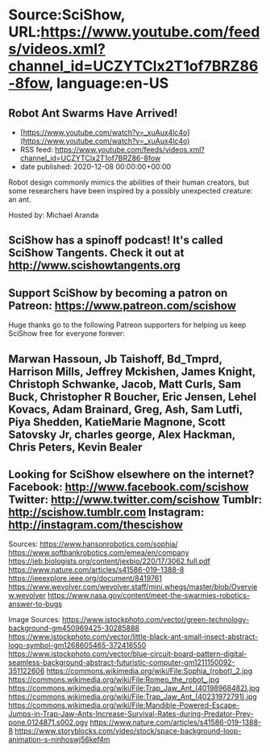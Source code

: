# Source:SciShow, URL:https://www.youtube.com/feeds/videos.xml?channel_id=UCZYTClx2T1of7BRZ86-8fow, language:en-US

## Robot Ant Swarms Have Arrived!
 - [https://www.youtube.com/watch?v=_xuAux4lc4o](https://www.youtube.com/watch?v=_xuAux4lc4o)
 - RSS feed: https://www.youtube.com/feeds/videos.xml?channel_id=UCZYTClx2T1of7BRZ86-8fow
 - date published: 2020-12-08 00:00:00+00:00

Robot design commonly mimics the abilities of their human creators, but some researchers have been inspired by a possibly unexpected creature: an ant.


Hosted by: Michael Aranda

SciShow has a spinoff podcast! It's called SciShow Tangents. Check it out at http://www.scishowtangents.org
----------
Support SciShow by becoming a patron on Patreon: https://www.patreon.com/scishow
----------
Huge thanks go to the following Patreon supporters for helping us keep SciShow free for everyone forever:

Marwan Hassoun, Jb Taishoff, Bd_Tmprd, Harrison Mills, Jeffrey Mckishen, James Knight, Christoph Schwanke, Jacob, Matt Curls, Sam Buck, Christopher R Boucher, Eric Jensen, Lehel Kovacs, Adam Brainard, Greg, Ash, Sam Lutfi, Piya Shedden, KatieMarie Magnone, Scott Satovsky Jr, charles george, Alex Hackman, Chris Peters, Kevin Bealer
----------
Looking for SciShow elsewhere on the internet?
Facebook: http://www.facebook.com/scishow
Twitter: http://www.twitter.com/scishow
Tumblr: http://scishow.tumblr.com
Instagram: http://instagram.com/thescishow
----------
Sources:
https://www.hansonrobotics.com/sophia/
https://www.softbankrobotics.com/emea/en/company 
https://jeb.biologists.org/content/jexbio/220/17/3062.full.pdf
https://www.nature.com/articles/s41586-019-1388-8
https://ieeexplore.ieee.org/document/8419761
https://www.wevolver.com/wevolver.staff/mini.whegs/master/blob/Overview.wevolver
https://www.nasa.gov/content/meet-the-swarmies-robotics-answer-to-bugs



Image Sources:
https://www.istockphoto.com/vector/green-technology-background-gm450969425-30285888
https://www.istockphoto.com/vector/little-black-ant-small-insect-abstract-logo-symbol-gm1268605465-372416550
https://www.istockphoto.com/vector/blue-circuit-board-pattern-digital-seamless-background-abstract-futuristic-computer-gm1211150092-351122606
https://commons.wikimedia.org/wiki/File:Sophia_(robot)_2.jpg
https://commons.wikimedia.org/wiki/File:Romeo_the_robot_.jpg
https://commons.wikimedia.org/wiki/File:Trap_Jaw_Ant_(40198968482).jpg
https://commons.wikimedia.org/wiki/File:Trap_Jaw_Ant_(40231972791).jpg
https://commons.wikimedia.org/wiki/File:Mandible-Powered-Escape-Jumps-in-Trap-Jaw-Ants-Increase-Survival-Rates-during-Predator-Prey-pone.0124871.s002.ogv
https://www.nature.com/articles/s41586-019-1388-8
https://www.storyblocks.com/video/stock/space-background-loop-animation-s-ninhoswj56kef4m

